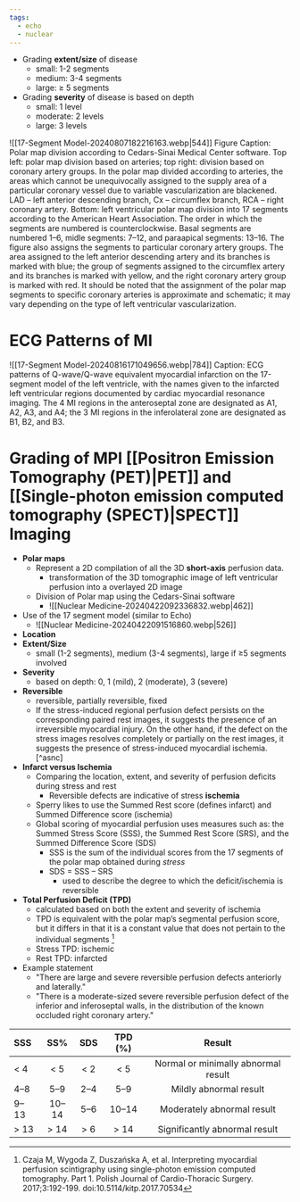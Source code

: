```yaml
---
tags:
  - echo
  - nuclear
---
```


- Grading **extent/size** of disease
	- small: 1-2 segments
	- medium: 3-4 segments
	- large: ≥ 5 segments
- Grading **severity** of disease is based on depth
	- small: 1 level
	- moderate: 2 levels
	- large: 3 levels

![[17-Segment Model-20240807182216163.webp|544]]
Figure Caption: Polar map division according to Cedars-Sinai Medical Center software. Top left: polar map division based on arteries; top right: division based on coronary artery groups. In the polar map divided according to arteries, the areas which cannot be unequivocally assigned to the supply area of a particular coronary vessel due to variable vascularization are blackened. LAD – left anterior descending branch, Cx – circumflex branch, RCA – right coronary artery. Bottom: left ventricular polar map division into 17 segments according to the American Heart Association. The order in which the segments are numbered is counterclockwise. Basal segments are numbered 1–6, midle segments: 7–12, and paraapical segments: 13–16. The figure also assigns the segments to particular coronary artery groups. The area assigned to the left anterior descending artery and its branches is marked with blue; the group of segments assigned to the circumflex artery and its branches is marked with yellow, and the right coronary artery group is marked with red. It should be noted that the assignment of the polar map segments to specific coronary arteries is approximate and schematic; it may vary depending on the type of left ventricular vascularization.

# ECG Patterns of MI

![[17-Segment Model-20240816171049656.webp|784]]
Caption: ECG patterns of Q-wave/Q-wave equivalent myocardial infarction on the 17-segment model of the left ventricle, with the names given to the infarcted left ventricular regions documented by cardiac myocardial resonance imaging. The 4 MI regions in the anteroseptal zone are designated as A1, A2, A3, and A4; the 3 MI regions in the inferolateral zone are designated as B1, B2, and B3.


# Grading of MPI [[Positron Emission Tomography (PET)|PET]] and [[Single-photon emission computed tomography (SPECT)|SPECT]] Imaging

- **Polar maps**
	- Represent a 2D compilation of all the 3D **short-axis** perfusion data. 
		- transformation of the 3D tomographic image of left ventricular perfusion into a overlayed 2D image
	- Division of Polar map using the Cedars-Sinai software
		- ![[Nuclear Medicine-20240422092336832.webp|462]]
- Use of the 17 segment model (similar to Echo)
	- ![[Nuclear Medicine-20240422091516860.webp|526]]
- **Location**
- **Extent/Size**
	- small (1-2 segments), medium (3-4 segments), large if ≥5 segments involved
- **Severity**
	- based on depth: 0, 1 (mild), 2 (moderate), 3 (severe)
- **Reversible**
	- reversible, partially reversible, fixed
	- If the stress-induced regional perfusion defect persists on the corresponding paired rest images, it suggests the presence of an irreversible myocardial injury. On the other hand, if the defect on the stress images resolves completely or partially on the rest images, it suggests the presence of stress-induced myocardial ischemia.[^asnc]
- **Infarct versus Ischemia**
	- Comparing the location, extent, and severity of perfusion deficits during stress and rest
		- Reversible defects are indicative of stress **ischemia**
	- Sperry likes to use the Summed Rest score (defines infarct) and Summed Difference score (ischemia)
	- Global scoring of myocardial perfusion uses measures such as: the Summed Stress Score (SSS), the Summed Rest Score (SRS), and the Summed Difference Score (SDS)
		- SSS is the sum of the individual scores from the 17 segments of the polar map obtained during *stress*
		- SDS = SSS – SRS
			- used to describe the degree to which the deficit/ischemia is reversible
- **Total Perfusion Deficit (TPD)**
	- calculated based on both the extent and severity of ischemia
	- TPD is equivalent with the polar map’s segmental perfusion score, but it differs in that it is a constant value that does not pertain to the individual segments [^czaja]
	- Stress TPD: ischemic
	- Rest TPD: infarcted
- Example statement
	- "There are large and severe reversible perfusion defects anteriorly and laterally."
	- "There is a moderate-sized severe reversible perfusion defect of the inferior and inferoseptal walls, in the distribution of the known occluded right coronary artery."

| SSS  |  SS%  | SDS | TPD (%) |               Result                |
| :--- | :---: | :-: | :-----: | :---------------------------------: |
| < 4  |  < 5  | < 2 |   < 5   | Normal or minimally abnormal result |
| 4–8  |  5–9  | 2–4 |   5–9   |       Mildly abnormal result        |
| 9–13 | 10–14 | 5–6 |  10–14  |     Moderately abnormal result      |
| > 13 | > 14  | > 6 |  > 14   |    Significantly abnormal result    |



[^czaja]: Czaja M, Wygoda Z, Duszańska A, et al. Interpreting myocardial perfusion scintigraphy using single-photon emission computed tomography. Part 1. Polish Journal of Cardio-Thoracic Surgery. 2017;3:192-199. doi:10.5114/kitp.2017.70534
